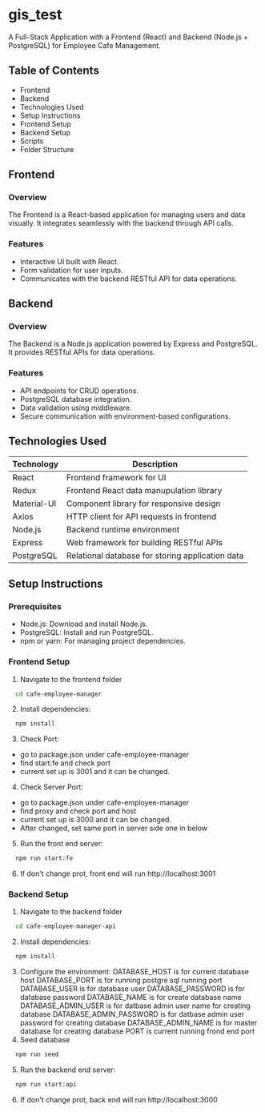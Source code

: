 # gis_test
A Full-Stack Application with a Frontend (React) and Backend (Node.js + PostgreSQL) for Employee Cafe Management.
## Table of Contents
- Frontend
- Backend
- Technologies Used
- Setup Instructions
- Frontend Setup
- Backend Setup
- Scripts
- Folder Structure
## Frontend
### Overview
The Frontend is a React-based application for managing users and data visually. It integrates seamlessly with the backend through API calls.
### Features
- Interactive UI built with React.
- Form validation for user inputs.
- Communicates with the backend RESTful API for data operations.
## Backend
### Overview
The Backend is a Node.js application powered by Express and PostgreSQL. It provides RESTful APIs for data operations.
### Features
- API endpoints for CRUD operations.
- PostgreSQL database integration.
- Data validation using middleware.
- Secure communication with environment-based configurations.
## Technologies Used
| Technology        | Description                                                                |
| ----------------- | ------------------------------------------------------------------ |
| React | Frontend framework for UI |
| Redux | Frontend React data manupulation library |
| Material-UI	 | Component library for responsive design |
| Axios | HTTP client for API requests in frontend |
| Node.js | Backend runtime environment |
| Express | Web framework for building RESTful APIs |
| PostgreSQL | Relational database for storing application data |
## Setup Instructions
### Prerequisites
- Node.js: Download and install Node.js.
- PostgreSQL: Install and run PostgreSQL.
- npm or yarn: For managing project dependencies.
### Frontend Setup
1. Navigate to the frontend folder
```bash
  cd cafe-employee-manager
```
2. Install dependencies:
```bash
  npm install
```
3. Check Port:
- go to package.json under cafe-employee-manager
- find start:fe and check port
- current set up is 3001 and it can be changed. 
4. Check Server Port:
- go to package.json under cafe-employee-manager
- find proxy and check port and host
- current set up is 3000 and it can be changed. 
- After changed, set same port in server side one in below
5. Run the front end server:
```bash
  npm run start:fe
```
6. If don't change prot, front end will run http://localhost:3001
### Backend Setup
1. Navigate to the backend folder
```bash
  cd cafe-employee-manager-api
```
2. Install dependencies:
```bash
  npm install
```
3. Configure the environment:
DATABASE_HOST is for current database host
DATABASE_PORT is for running postgre sql running port
DATABASE_USER is for database user
DATABASE_PASSWORD is for database password
DATABASE_NAME is for create database name
DATABASE_ADMIN_USER is for datbase admin user name for creating database
DATABASE_ADMIN_PASSWORD is for datbase admin user password for creating database
DATABASE_ADMIN_NAME is for master database for creating database
PORT is current running frond end port
4. Seed database
```bash
  npm run seed
```
5. Run the backend end server:
```bash
  npm run start:api
```
6. If don't change prot, back end will run http://localhost:3000